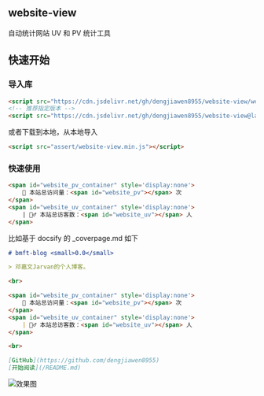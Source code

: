 ## website-view

自动统计网站 UV 和 PV 统计工具

## 快速开始


### 导入库

```html
<script src="https://cdn.jsdelivr.net/gh/dengjiawen8955/website-view/website-view.min.js"></script>
<!-- 推荐指定版本 -->
<script src="https://cdn.jsdelivr.net/gh/dengjiawen8955/website-view@latest/website-view.min.js"></script>
```

或者下载到本地，从本地导入

```html
<script src="assert/website-view.min.js"></script>
```

### 快速使用


```html
<span id="website_pv_container" style='display:none'>
    👀 本站总访问量：<span id="website_pv"></span> 次
</span>
<span id="website_uv_container" style='display:none'>
    | 🚴‍♂️ 本站总访客数：<span id="website_uv"></span> 人
</span>
```

比如基于 docsify 的 _coverpage.md 如下

```markdown
# bmft-blog <small>0.0</small>

> 邓嘉文Jarvan的个人博客。

<br>

<span id="website_pv_container" style='display:none'>
    👀 本站总访问量：<span id="website_pv"></span> 次
</span>
<span id="website_uv_container" style='display:none'>
    | 🚴‍♂️ 本站总访客数：<span id="website_uv"></span> 人
</span>

<br>

[GitHub](https://github.com/dengjiawen8955)
[开始阅读](/README.md)
```


![效果图](https://markdown-1304103443.cos.ap-guangzhou.myqcloud.com/2022-02-0420230306174022.png)

